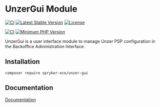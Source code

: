# UnzerGui Module
[![CI](https://github.com/spryker-eco/unzer-gui/actions/workflows/ci.yml/badge.svg)](https://github.com/spryker-eco/unzer-gui/actions/workflows/ci.yml)
[![Latest Stable Version](https://poser.pugx.org/spryker-eco/unzer-gui/v/stable.svg)](https://packagist.org/packages/spryker-eco/unzer-gui)
[![License](https://img.shields.io/github/license/spryker-eco/unzer-gui.svg?b=master)](https://github.com/spryker-eco/unzer-gui)

[![CI](https://scrutinizer-ci.com/g/spryker-eco/unzer-gui/badges/build.png?b=master)](https://scrutinizer-ci.com/g/spryker-eco/unzer-gui/build-status/master)
[![Minimum PHP Version](https://img.shields.io/badge/php-%3E%3D%207.4-8892BF.svg)](https://php.net/)

UnzerGui is a user interface module to manage Unzer PSP configuration in the Backoffice Administration Interface.

## Installation
```
composer require spryker-eco/unzer-gui
```
## Documentation
[Documentation](https://docs.spryker.com/industry_partners/payment/unzer-gui/unzer-gui-details.htm)
